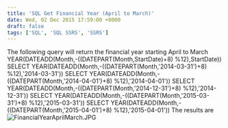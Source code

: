 ```yaml
---
title: 'SQL Get Financial Year (April to March)'
date: Wed, 02 Dec 2015 17:59:00 +0000
draft: false
tags: ['SQL', 'SQL SSRS', 'SSRS']
---
```


The following query will return the financial year starting April to March YEAR(DATEADD(Month,-((DATEPART(Month,StartDate)+8) %12),StartDate)) SELECT YEAR(DATEADD(Month,-((DATEPART(Month,'2014-03-31')+8) %12),'2014-03-31')) SELECT YEAR(DATEADD(Month,-((DATEPART(Month,'2014-04-01')+8) %12),'2014-04-01')) SELECT YEAR(DATEADD(Month,-((DATEPART(Month,'2014-12-31')+8) %12),'2014-12-31')) SELECT YEAR(DATEADD(Month,-((DATEPART(Month,'2015-03-31')+8) %12),'2015-03-31')) SELECT YEAR(DATEADD(Month,-((DATEPART(Month,'2015-04-01')+8) %12),'2015-04-01')) The results are   ![FinancialYearAprilMarch.JPG](https://reshmeeauckloo.files.wordpress.com/2015/12/financialyearaprilmarch.jpg)